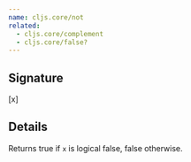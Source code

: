```yaml
---
name: cljs.core/not
related:
  - cljs.core/complement
  - cljs.core/false?
---
```


## Signature
[x]


## Details

Returns true if `x` is logical false, false otherwise.
